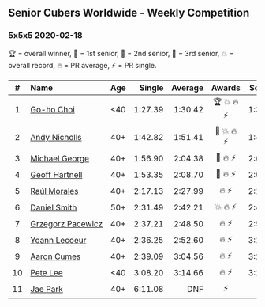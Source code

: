 ## Senior Cubers Worldwide - Weekly Competition
### 5x5x5 2020-02-18

🏆 = overall winner, 🥇 = 1st senior, 🥈 = 2nd senior, 🥉 = 3rd senior, 💥 = overall record, 🔥 = PR average, ⚡ = PR single.

| # | Name | Age | Single | Average | Awards | Solve 1 | Solve 2 | Solve 3 | Solve 4 | Solve 5 | Video |
| :--: | :-- | :--: | --: | --: | :--: | --: | --: | --: | --: | --: | :-- |
| 1 | [<span style="white-space: nowrap">Go-ho Choi</span>](../../persons/go_ho_choi/555.md) | <40 | 1:27.39 | 1:30.42 | 🏆 💥 🔥 ⚡ | 1:30.49 | 1:31.24 | 1:27.39 | 1:32.09 | 1:29.54 | [Link](https://www.facebook.com/events/538921670053895/permalink/539081640037898/) |
| 2 | [<span style="white-space: nowrap">Andy Nicholls</span>](../../persons/andy_nicholls/555.md) | 40+ | 1:42.82 | 1:51.41 | 🥇 💥 🔥 ⚡ | 1:42.82 | 1:59.33 | 1:49.82 | 1:49.97 | 1:54.45 | [Link](https://www.facebook.com/events/538921670053895/permalink/539067020039360/) |
| 3 | [<span style="white-space: nowrap">Michael George</span>](../../persons/michael_george/555.md) | 40+ | 1:56.90 | 2:04.38 | 🥈 🔥 ⚡ | 2:03.93 | 1:56.90 | 2:08.24 | 2:00.97 | 2:21.06 | [Link](https://www.facebook.com/events/538921670053895/permalink/539655733313822/) |
| 4 | [<span style="white-space: nowrap">Geoff Hartnell</span>](../../persons/geoff_hartnell/555.md) | 40+ | 1:53.35 | 2:08.70 | 🥉 🔥 ⚡ | 2:08.05 | 2:11.49 | 2:09.36 | 1:53.35 | 2:08.68 | [Link](https://www.facebook.com/events/538921670053895/permalink/540734073205988/) |
| 5 | [<span style="white-space: nowrap">Raúl Morales</span>](../../persons/raul_morales/555.md) | 40+ | 2:17.13 | 2:27.99 | 🔥 ⚡ | 2:17.13 | 2:38.63 | 2:27.02 | 2:35.98 | 2:20.96 | |
| 6 | [<span style="white-space: nowrap">Daniel Smith</span>](../../persons/daniel_smith/555.md) | 50+ | 2:31.49 | 2:42.21 | 💥 🔥 ⚡ | 2:45.65 | 2:31.49 | 2:49.49 | DNS | DNS | [Link](https://www.facebook.com/events/538921670053895/permalink/539390146673714/) |
| 7 | [<span style="white-space: nowrap">Grzegorz Pacewicz</span>](../../persons/grzegorz_pacewicz/555.md) | 40+ | 2:37.21 | 2:48.50 | 🔥 ⚡ | 2:59.37 | 2:45.13 | 2:55.14 | 2:37.21 | 2:45.24 | |
| 8 | [<span style="white-space: nowrap">Yoann Lecoeur</span>](../../persons/yoann_lecoeur/555.md) | 40+ | 2:36.25 | 2:52.60 | 🔥 ⚡ | 3:14.17 | 2:47.37 | 2:36.25 | DNS | DNS | [Link](https://www.facebook.com/events/538921670053895/permalink/541223923157003/) |
| 9 | [<span style="white-space: nowrap">Aaron Cumes</span>](../../persons/aaron_cumes/555.md) | 40+ | 2:39.09 | 3:04.56 | 🔥 ⚡ | 3:28.52 | 3:06.07 | 2:39.09 | DNS | DNS | [Link](https://www.facebook.com/events/538921670053895/permalink/541249876487741/) |
| 10 | [<span style="white-space: nowrap">Pete Lee</span>](../../persons/pete_lee/555.md) | <40 | 3:08.20 | 3:14.66 | 🔥 ⚡ | 3:23.22 | 3:12.56 | 3:08.20 | DNS | DNS | [Link](https://www.facebook.com/events/538921670053895/permalink/541504683128927/) |
| 11 | [<span style="white-space: nowrap">Jae Park</span>](../../persons/jae_park/555.md) | 40+ | 6:11.08 | DNF | ⚡ | DNF | 6:11.08 | DNS | DNS | DNS | [Link](https://www.facebook.com/events/538921670053895/permalink/542842839661778/) |

<!-- Global site tag (gtag.js) - Google Analytics -->
<script async src="https://www.googletagmanager.com/gtag/js?id=UA-86348435-3"></script>
<script>window.dataLayer = window.dataLayer || []; function gtag() {dataLayer.push(arguments);} gtag('js', new Date()); gtag('config', 'UA-86348435-3');</script>
